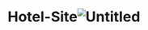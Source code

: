 # Hotel-Site![Untitled](https://user-images.githubusercontent.com/125793435/226166577-970738c1-1798-4b17-8536-a4e723ab655e.png)
